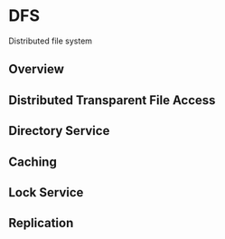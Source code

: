 # DFS
Distributed file system

## Overview

## Distributed Transparent File Access

## Directory Service

## Caching

## Lock Service

## Replication

